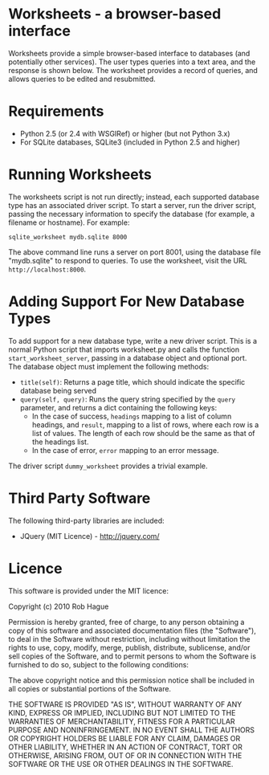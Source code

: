 # Worksheets - a browser-based interface

Worksheets provide a simple browser-based interface to databases (and potentially other services). The user types queries into a text area, and the response is shown below. The worksheet provides a record of queries, and allows queries to be edited and resubmitted.

# Requirements

- Python 2.5 (or 2.4 with WSGIRef) or higher (but not Python 3.x)
- For SQLite databases, SQLite3 (included in Python 2.5 and higher)

# Running Worksheets

The worksheets script is not run directly; instead, each supported database type has an associated driver script. To start a server, run the driver script, passing the necessary information to specify the database  (for example, a filename or hostname). For example:

    sqlite_worksheet mydb.sqlite 8000

The above command line runs a server on port 8001, using the database file "mydb.sqlite" to respond to queries. To use the worksheet, visit the URL `http://localhost:8000`.

# Adding Support For New Database Types

To add support for a new database type, write a new driver script. This is a normal Python script that imports worksheet.py and calls the function `start_worksheet_server`, passing in a database object and optional port. The database object must implement the following methods:

- `title(self)`: Returns a page title, which should indicate the specific database being served
- `query(self, query)`: Runs the query string specified by the `query` parameter, and returns a dict containing the following keys:
  - In the case of success, `headings` mapping to a list of column headings, and `result`, mapping to a list of rows, where each row is a list of values. The length of each row should be the same as that of the headings list.
  - In the case of error, `error` mapping to an error message.
  
The driver script `dummy_worksheet` provides a trivial example.

# Third Party Software

The following third-party libraries are included:

- JQuery (MIT Licence) - http://jquery.com/

# Licence

This software is provided under the MIT licence:

Copyright (c) 2010 Rob Hague

Permission is hereby granted, free of charge, to any person obtaining a copy
of this software and associated documentation files (the "Software"), to deal
in the Software without restriction, including without limitation the rights
to use, copy, modify, merge, publish, distribute, sublicense, and/or sell
copies of the Software, and to permit persons to whom the Software is
furnished to do so, subject to the following conditions:

The above copyright notice and this permission notice shall be included in
all copies or substantial portions of the Software.

THE SOFTWARE IS PROVIDED "AS IS", WITHOUT WARRANTY OF ANY KIND, EXPRESS OR
IMPLIED, INCLUDING BUT NOT LIMITED TO THE WARRANTIES OF MERCHANTABILITY,
FITNESS FOR A PARTICULAR PURPOSE AND NONINFRINGEMENT. IN NO EVENT SHALL THE
AUTHORS OR COPYRIGHT HOLDERS BE LIABLE FOR ANY CLAIM, DAMAGES OR OTHER
LIABILITY, WHETHER IN AN ACTION OF CONTRACT, TORT OR OTHERWISE, ARISING FROM,
OUT OF OR IN CONNECTION WITH THE SOFTWARE OR THE USE OR OTHER DEALINGS IN
THE SOFTWARE.
